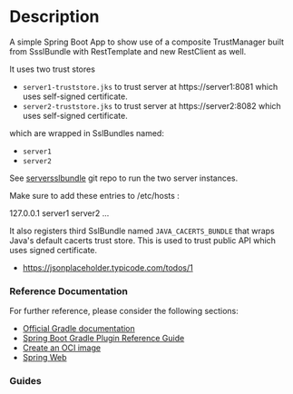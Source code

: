 # Description

A simple Spring Boot App to show use of a composite TrustManager built from SsslBundle with RestTemplate and new RestClient as well.

It uses two trust stores 

- `server1-truststore.jks` to trust server at https://server1:8081 which uses self-signed certificate.
- `server2-truststore.jks` to trust server at https://server2:8082 which uses self-signed certificate.

which are wrapped in SslBundles named:

- `server1`
- `server2`

See [serversslbundle](https://github.com/sandipchitale/serversslbundle) git repo to run the two server instances.

Make sure to add these entries to /etc/hosts :

127.0.0.1 server1 server2 ...

It also registers third SslBundle named `JAVA_CACERTS_BUNDLE` that wraps Java's default cacerts trust store. 
This is used to trust public API which uses signed certificate. 

- https://jsonplaceholder.typicode.com/todos/1

### Reference Documentation
For further reference, please consider the following sections:

* [Official Gradle documentation](https://docs.gradle.org)
* [Spring Boot Gradle Plugin Reference Guide](https://docs.spring.io/spring-boot/docs/3.1.5/gradle-plugin/reference/html/)
* [Create an OCI image](https://docs.spring.io/spring-boot/docs/3.1.5/gradle-plugin/reference/html/#build-image)
* [Spring Web](https://docs.spring.io/spring-boot/docs/3.1.5/reference/htmlsingle/index.html#web)

### Guides
The following guides illustrate how to use some features concretely:

* [Building a RESTful Web Service](https://spring.io/guides/gs/rest-service/)
* [Serving Web Content with Spring MVC](https://spring.io/guides/gs/serving-web-content/)
* [Building REST services with Spring](https://spring.io/guides/tutorials/rest/)

### Additional Links
These additional references should also help you:

* [Gradle Build Scans – insights for your project's build](https://scans.gradle.com#gradle)

